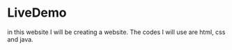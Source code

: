 # LiveDemo
in this website I will be creating a website. The codes I will use are html, css and java.
